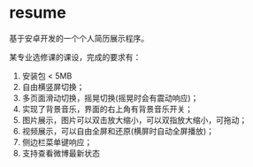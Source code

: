 # resume
基于安卓开发的一个个人简历展示程序。

某专业选修课的课设，完成的要求有：

1.	安装包 < 5MB
2.	自由横竖屏切换；
3.	多页面滑动切换，摇晃切换(摇晃时会有震动响应)；
4.	实现了背景音乐，界面的右上角有背景音乐开关；
5.	图片展示，图片可以双击放大缩小，可以双指放大缩小，可拖动；
6.	视频展示，可以自由全屏和还原(横屏时自动全屏播放)；
7.	侧边栏菜单键响应；
8.	支持查看微博最新状态
